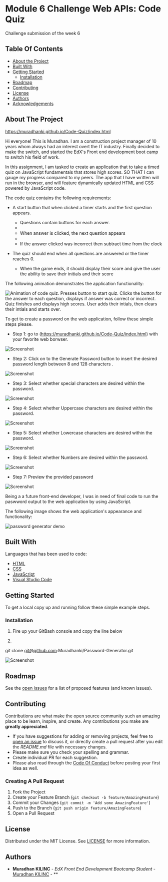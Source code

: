 # Module 6 Challenge Web APIs: Code Quiz

Challenge submission of the week 6


## Table Of Contents

* [About the Project](#about-the-project)
* [Built With](#built-with)
* [Getting Started](#getting-started)
  * [Installation](#installation)
* [Roadmap](#roadmap)
* [Contributing](#contributing)
* [License](#license)
* [Authors](#authors)
* [Acknowledgements](#acknowledgements)

## About The Project


https://muradhanki.github.io/Code-Quiz/index.html

Hi everyone! This is Muradhan. I am a construction project manager of 10 years whom always had an interest overt the IT industry. Finally decided to make the switch, and started the EdX's Front end development boot camp to switch his field of work. 

In this assignment, I am tasked to create an application that to take a timed quiz on JavaScript fundamentals that stores high scores. SO THAT I can gauge my progress compared to my peers. The app that I have written will run in the browser, and will feature dynamically updated HTML and CSS powered by JavaScript code.

The code quiz contains the following requirements:

* A start button that when clicked a timer starts and the first question appears.
 
  * Questions contain buttons for each answer.
  * 
  * When answer is clicked, the next question appears
  * 
  * If the answer clicked was incorrect then subtract time from the clock

* The quiz should end when all questions are answered or the timer reaches 0.

  * When the game ends, it should display their score and give the user the ability to save their initials and their score


The following animation demonstrates the application functionality:

![Animation of code quiz. Presses button to start quiz. Clicks the button for the answer to each question, displays if answer was correct or incorrect. Quiz finishes and displays high scores. User adds their intials, then clears their intials and starts over.](./assets/08-web-apis-challenge-demo.gif)


To get to create a password on the web application, follow these simple steps please.

* Step 1: go to   (https://muradhanki.github.io/Code-Quiz/index.html) with your favorite web borwser.

![Screenshot](https://github.com/Muradhanki/Password-Generator/blob/main/images/Webpage%20screen%20shot.jpg "Web application Screen Shot")

* Step 2: Click on to the Generate Password button to insert the desired password length between 8 and 128 characters .

![Screenshot](https://github.com/Muradhanki/Password-Generator/blob/main/images/1%20pw%20length%20prompt.jpg "Web application Screen Shot")

* Step 3: Select whether special characters are desired within the password.

![Screenshot](https://github.com/Muradhanki/Password-Generator/blob/main/images/2%20special%20character%20prompt.jpg "Web application Screen Shot")

* Step 4: Select whether Uppercase characters are desired within the password.

![Screenshot](https://github.com/Muradhanki/Password-Generator/blob/main/images/3%20uppercase%20prompt.jpg "Web application Screen Shot")

* Step 5: Select whether Lowercase characters are desired within the password.

![Screenshot](https://github.com/Muradhanki/Password-Generator/blob/main/images/4%20lowercase%20prompt.jpg "Web application Screen Shot")

* Step 6: Select whether Numbers are desired within the password.

![Screenshot](https://github.com/Muradhanki/Password-Generator/blob/main/images/5%20numbers%20prompt.jpg "Web application Screen Shot")

* Step 7: Preview the provided password

![Screenshot](https://github.com/Muradhanki/Password-Generator/blob/main/images/6%20final%20pw%20page.jpg "Web application Screen Shot")
 
Being a a future front-end developer, I was in need of final code to run the paswword output to the web application by using JavaScript.

The following image shows the web application's appearance and functionality:

![password generator demo](https://github.com/Muradhanki/Password-Generator/blob/main/images/Webpage%20screen%20shot.jpg)


## Built With

Languages that has been used to code:

* [HTML]()
* [CSS]()
* [JavaScript]()
* [Visual Studio Code](https://code.visualstudio.com/)


## Getting Started

To get a local copy up and running follow these simple example steps.

### Installation

1. Fire up your GitBash console and copy the line below

2. 
git clone git@github.com:Muradhanki/Password-Generator.git

![Screenshot](https://github.com/Muradhanki/Password-Generator/blob/main/images/git%20bash%20clone%20demo.jpg "Git Bash Installation")

## Roadmap

See the [open issues](https://muradhanki.github.io/Code-Quiz/issues) for a list of proposed features (and known issues).

## Contributing

Contributions are what make the open source community such an amazing place to be learn, inspire, and create. Any contributions you make are **greatly appreciated**.
* If you have suggestions for adding or removing projects, feel free to [open an issue](https://muradhanki.github.io/Code-Quiz/issues/new) to discuss it, or directly create a pull request after you edit the *README.md* file with necessary changes.
* Please make sure you check your spelling and grammar.
* Create individual PR for each suggestion.
* Please also read through the [Code Of Conduct](https://muradhanki.github.io/Code-Quiz/blob/main/CODE_OF_CONDUCT.md) before posting your first idea as well.

### Creating A Pull Request

1. Fork the Project
2. Create your Feature Branch (`git checkout -b feature/AmazingFeature`)
3. Commit your Changes (`git commit -m 'Add some AmazingFeature'`)
4. Push to the Branch (`git push origin feature/AmazingFeature`)
5. Open a Pull Request

## License

Distributed under the MIT License. See [LICENSE](https://muradhanki.github.io/Code-Quiz/blob/main/LICENSE.md) for more information.

## Authors

* **Muradhan KILINC** - *EdX Front End Development Bootcamp Student* - [Muradhan KILINC](https://github.com/Muradhanki) - **
